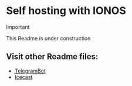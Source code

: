 # Self hosting with IONOS

> [!IMPORTANT]  
> This Readme is under construction

 ## Visit other Readme files:

- [TelegramBot](./TelegramBot/README.md)
- [Icecast](./icecast/README.md)

<!-- # Self hosting with IONOS

Welcome to the **Fondomarcador.com**! This repository contains the infrastructure and configurations for setting up a web server and its associated tools. The primary goal of this project is to deploy a robust and functional environment with features like dynamic DNS, SSL certificates, monitoring, and a URL shortener application, using vagrant and ansible.

## Features

- **Dynamic DNS**: Automates the process of updating DNS records with current IP addresses.
- **SSL Certificates**: Secure your domain with SSL certificates.
- **Monitoring**: Preconfigured Grafana dashboards for server status and performance.
- **URL Shortener**: A simple yet powerful URL shortener application.
- **Custom Error Pages**: Includes tailored 401 and 404 error pages.
- **Apache Web Server**: Configured to host multiple sites with SSL support.

---

## Repository Structure

Here’s an overview of the repository structure:

```plaintext
├── ansible
│   ├── hosts
│   ├── sites.yml
│   └── tasks
│       ├── apache.yml
│       ├── dynamic_ip.yml
│       ├── monitoring.yml
│       ├── ssl.yml
│       └── webpages.yml
├── apache2
│   ├── apache2.conf
│   ├── fondomarcador.conf
│   └── webpages
│       ├── index.html
│       ├── logo.png
│       ├── README.md
│       ├── admin
│       │   ├── admin.html
│       │   └── image.png
│       ├── CSS
│       │   ├── admin.css
│       │   ├── errors.css
│       │   ├── index.css
│       │   └── shortener.css
│       ├── errors
│       │   ├── 401.html
│       │   └── 404.php
│       └── shortener
│           ├── get_long_url.sh
│           ├── get_url.sh
│           ├── index.php
│           └── post_txt.sh
├── scripts
│   ├── DDNS-cronjob
│   ├── DynDNS.sh
│   └── grafana
│       ├── apache_exporter.service
│       ├── dashboard.json
│       ├── dashboard.yml
│       ├── datasources.yml
│       ├── grafana.ini
│       └── prometheus.yml
```

> Each folder will contain a specific `README.md` file for detailed explanations. Navigate to the folder and open the respective README for more details.

---

## Getting Started

Follow these steps to set up the environment on your machine:

1. Clone the repository:
   ```bash
   git clone https://github.com/f12-lab/self-hosting-with-ionos
   cd self-hosting-with-ionos
   ```

2. Install the required tools:
   - Vagrant
   - Ansible
   - VirtualBox

3. Start the Vagrant environment:
   ```bash
   vagrant up
   ```

4. Access the web server via the IP or domain configured.

---

## Folder Details

### ansible
Includes Ansible playbooks for provisioning the server.

[More Details](./ansible/)

### apache2
Holds Apache configuration files, hosted webpages, details of the URL shortener functionality, and server performance test results.

[More Details](./apache2/)

### scripts
Automation scripts for dynamic DNS, monitoring, and more. Includes preconfigured Grafana settings:
- **Dashboards**: Visualize Apache metrics like requests per second, server status, and response times.
- **Prometheus Integration**: Collects and stores metrics for efficient monitoring.
- **Exporters**: Configured `apache_exporter` to gather data directly from the web server.

[More Details](./scripts/)

---

## Opening Ports

Inside your router, you need to open ports 80 (HTTP) and 443 (HTTPS) to ensure proper server access and SSL configuration.

![ports image in router](https://github.com/M-L56/self-hosting-with-ionos/blob/12529c1b2710c5347e13eb959e802d787af783f8/images/ports.png)

---

## Contributions

Feel free to contribute to this project. Submit a pull request or open an issue for suggestions and improvements.

---

## License

This project is licensed under the GNU GPLv3 License. See the [LICENSE](./LICENSE) file for details.

---

## Contact

For any questions, reach out at [malutrab63@gmail.com](mailto:malutrab63@gmail.com). -->
